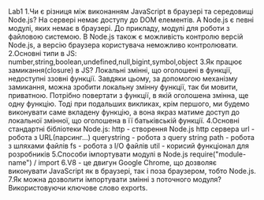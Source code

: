 Lab1
1.Чи є різниця між виконанням JavaScript в браузері та середовищі Node.js?
На сервері немає доступу до DOM елементів. А Node.js є певні модулі, яких немає в браузері. До прикладу, модулі для роботи з файловою системою. В Node.js також є можливість контролю версій Node.js, а версію браузера користувача неможливо контролювати.
2.Основні типи в JS:
number,string,boolean,undefined,null,bigint,symbol,object
3.Як працює замикання(closure) в JS?
Локальні змінні, що оголошені в функції, недоступні ззовні функції. Завдяки цьому, за допомогою механізму замикання, можна зробити локальну змінну функції, так би мовити, приватною. Потрібно повертати з функції, в якій оголошена змінна, ще одну функцію. Тоді при подальших викликах, крім першого, ми будемо виконувати саме вкладену функцію, а вона якраз матиме доступ до локальної змінної, що оголошена в її батьківській функції.
4.Основні стандартні бібліотеки Node.js:
http - створення Node.js http сервера
url - робота з URL(парсинг...) 
querystring - робота з query string
path - робота з шляхами файлів
fs - робота з I/O файлів
util - корисий функціонал для розробників
5.Способи імпортувати модулі в Node.js
require("module-name") / import
6.V8 - це двигун Google Chrome, що дозволяє виконувати JavaScript як в браузері, так і поза браузером, тобто Node.js.
7.Як можна дозволити імпортувати змінні з поточного модуля?
Використовуючи ключове слово exports.